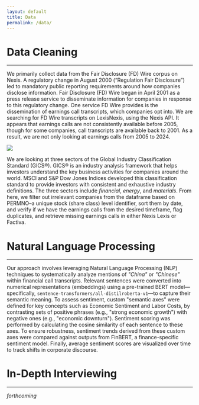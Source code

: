 ```yaml
---
layout: default
title: Data
permalink: /data/
---
```

# Data Cleaning

---

We primarily collect data from the Fair Disclosure (FD) Wire corpus on Nexis. A regulatory change in August 2000 (“Regulation Fair Disclosure”) led to mandatory public reporting requirements around how companies disclose information. Fair Disclosure (FD) Wire began in April 2001 as a press release service to disseminate information for companies in response to this regulatory change. One service FD Wire provides is the dissemination of earnings call transcripts, which companies opt into. We are searching for FD Wire transcripts on LexisNexis, using the Nexis API. It appears that earnings calls are not consistently available before 2005, though for some companies, call transcripts are available back to 2001. As a result, we are not only looking at earnings calls from 2005 to 2024.

<img src="https://juliocedillo.github.io/neweconomy/assets/images/GICS.svg">

We are looking at three sectors of the Global Industry Classification Standard (GICS®). GICS® is an industry analysis framework that helps investors understand the key business activities for companies around the world. MSCI and S&P Dow Jones Indices developed this classification standard to provide investors with consistent and exhaustive industry definitions. The three sectors include _financial_, _energy_, and _materials_. From here, we filter out irrelevant companies from the dataframe based on PERMNO–a unique stock (share class) level identifier, sort them by date, and verify if we have the earnings calls from the desired timeframe, flag duplicates, and retrieve missing earnings calls in either Nexis Lexis or Factiva.

# Natural Language Processing

---

Our approach involves leveraging Natural Language Processing (NLP) techniques to systematically analyze mentions of _"China"_ or _"Chinese"_ within financial call transcripts. Relevant sentences were converted into numerical representations (embeddings) using a pre-trained BERT model—specifically, `sentence-transformers/all-distilroberta-v1`—to capture their semantic meaning. To assess sentiment, custom "semantic axes" were defined for key concepts such as Economic Sentiment and Labor Costs, by contrasting sets of positive phrases (e.g., "strong economic growth") with negative ones (e.g., "economic downturn"). Sentiment scoring was performed by calculating the cosine similarity of each sentence to these axes. To ensure robustness, sentiment trends derived from these custom axes were compared against outputs from FinBERT, a finance-specific sentiment model. Finally, average sentiment scores are visualized over time to track shifts in corporate discourse.

# In-Depth Interviewing

---

_forthcoming_
